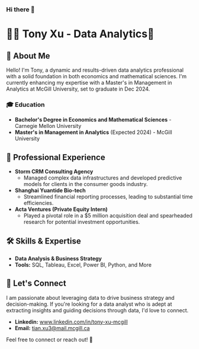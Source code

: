 ### Hi there 👋
# 👨‍💼 Tony Xu - Data Analytics🚀

## 🌟 About Me
Hello! I'm Tony, a dynamic and results-driven data analytics professional with a solid foundation in both economics and mathematical sciences. I'm currently enhancing my expertise with a Master's in Management in Analytics at McGill University, set to graduate in Dec 2024.

### 🎓 Education
- **Bachelor's Degree in Economics and Mathematical Sciences** - Carnegie Mellon University
- **Master's in Management in Analytics** (Expected 2024) - McGill University

## 💼 Professional Experience
- **Storm CRM Consulting Agency** 
  - Managed complex data infrastructures and developed predictive models for clients in the consumer goods industry.
- **Shanghai Yuantide Bio-tech** 
  - Streamlined financial reporting processes, leading to substantial time efficiencies.
- **Acta Ventures (Private Equity Intern)**
  - Played a pivotal role in a $5 million acquisition deal and spearheaded research for potential investment opportunities.

## 🛠 Skills & Expertise
- **Data Analysis & Business Strategy**
- **Tools:** SQL, Tableau, Excel, Power BI, Python, and More

## 🤝 Let's Connect
I am passionate about leveraging data to drive business strategy and decision-making. If you're looking for a data analyst who is adept at extracting insights and guiding decisions through data, I'd love to connect.
- **Linkedin:**  www.linkedin.com/in/tony-xu-mcgill
- **Email:** [tian.xu3@mail.mcgill.ca](mailto:tian.xu3@mail.mcgill.ca)

Feel free to connect or reach out! 📧

